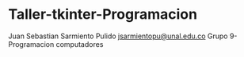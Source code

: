 # Taller-tkinter-Programacion
Juan Sebastian Sarmiento Pulido
jsarmientopu@unal.edu.co
Grupo 9- Programacion computadores

